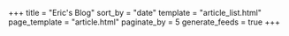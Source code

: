 +++
title = "Eric's Blog"
sort_by = "date"
template = "article_list.html"
page_template = "article.html"
paginate_by = 5
generate_feeds = true
+++
